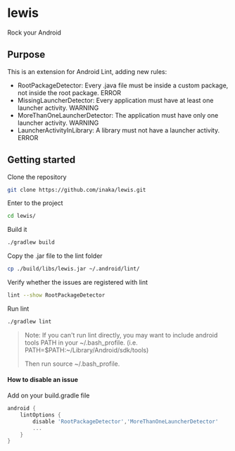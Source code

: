 # lewis
Rock your Android

## Purpose

This is an extension for Android Lint, adding new rules:
* RootPackageDetector: Every .java file must be inside a custom package, not inside the root package. ERROR
* MissingLauncherDetector: Every application must have at least one launcher activity. WARNING
* MoreThanOneLauncherDetector: The application must have only one launcher activity. WARNING
* LauncherActivityInLibrary: A library must not have a launcher activity. ERROR

## Getting started

Clone the repository
```bash
git clone https://github.com/inaka/lewis.git
```

Enter to the project
```bash
cd lewis/
```

Build it
```bash
./gradlew build
```

Copy the .jar file to the lint folder
```bash
cp ./build/libs/lewis.jar ~/.android/lint/
```

Verify whether the issues are registered with lint
```bash
lint --show RootPackageDetector
```

Run lint
```bash
./gradlew lint
```
>   Note: If you can't run lint directly, you may want to include android tools PATH in your ~/.bash_profile. (i.e. PATH=$PATH:~/Library/Android/sdk/tools)
>
>    Then run source ~/.bash_profile.

#### How to disable an issue
 Add on your build.gradle file
```groovy
android {
    lintOptions {
        disable 'RootPackageDetector','MoreThanOneLauncherDetector'
        ...
    }
}
```